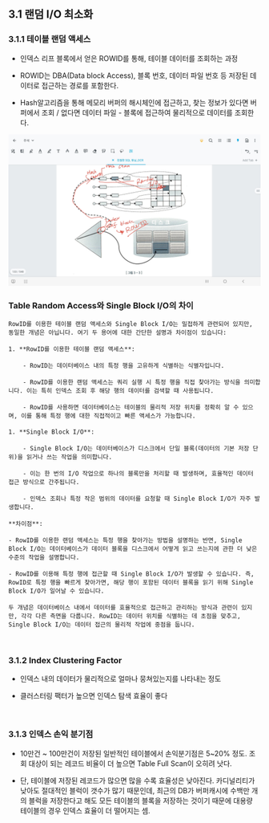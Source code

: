 ## 3.1 랜덤 I/O 최소화

### 3.1.1 테이블 랜덤 액세스

- 인덱스 리프 블록에서 얻은 ROWID를 통해, 테이블 데이터를 조회하는 과정

- ROWID는 DBA(Data block Access), 블록 번호, 데이터 파일 번호 등 저장된 데이터로 접근하는 경로를 포함한다.

- Hash알고리즘을 통해 메모리 버퍼의 해시체인에 접근하고, 찾는 정보가 있다면 버퍼에서 조회 / 없다면 데이터 파일 - 블록에 접근하여 물리적으로 데이터를 조회한다. 

![Untitled](./assets/24b6e4cd_Untitled.png)

### Table Random Access와 Single Block I/O의 차이

	RowID를 이용한 테이블 랜덤 액세스와 Single Block I/O는 밀접하게 관련되어 있지만, 동일한 개념은 아닙니다. 여기 두 용어에 대한 간단한 설명과 차이점이 있습니다:

	1. **RowID를 이용한 테이블 랜덤 액세스**:

		- RowID는 데이터베이스 내의 특정 행을 고유하게 식별하는 식별자입니다.

		- RowID를 이용한 랜덤 액세스는 쿼리 실행 시 특정 행을 직접 찾아가는 방식을 의미합니다. 이는 특히 인덱스 조회 후 해당 행의 데이터를 검색할 때 사용됩니다.

		- RowID를 사용하면 데이터베이스는 테이블의 물리적 저장 위치를 정확히 알 수 있으며, 이를 통해 특정 행에 대한 직접적이고 빠른 액세스가 가능합니다.

	1. **Single Block I/O**:

		- Single Block I/O는 데이터베이스가 디스크에서 단일 블록(데이터의 기본 저장 단위)을 읽거나 쓰는 작업을 의미합니다.

		- 이는 한 번의 I/O 작업으로 하나의 블록만을 처리할 때 발생하며, 효율적인 데이터 접근 방식으로 간주됩니다.

		- 인덱스 조회나 특정 작은 범위의 데이터를 요청할 때 Single Block I/O가 자주 발생합니다.

	**차이점**:

	- RowID를 이용한 랜덤 액세스는 특정 행을 찾아가는 방법을 설명하는 반면, Single Block I/O는 데이터베이스가 데이터 블록을 디스크에서 어떻게 읽고 쓰는지에 관한 더 낮은 수준의 작업을 설명합니다.

	- RowID를 이용해 특정 행에 접근할 때 Single Block I/O가 발생할 수 있습니다. 즉, RowID로 특정 행을 빠르게 찾아가면, 해당 행이 포함된 데이터 블록을 읽기 위해 Single Block I/O가 일어날 수 있습니다.

	두 개념은 데이터베이스 내에서 데이터를 효율적으로 접근하고 관리하는 방식과 관련이 있지만, 각각 다른 측면을 다룹니다. RowID는 데이터 위치를 식별하는 데 초점을 맞추고, Single Block I/O는 데이터 접근의 물리적 작업에 중점을 둡니다.

<br/>

### 3.1.2 Index Clustering Factor

- 인덱스 내의 데이터가 물리적으로 얼마나 뭉쳐있는지를 나타내는 정도

- 클러스터링 팩터가 높으면 인덱스 탐색 효율이 좋다

<br/>

### 3.1.3 인덱스 손익 분기점

- 10만건 ~ 100만건이 저장된 일반적인 테이블에서 손익분기점은 5~20% 정도. 조회 대상이 되는 레코드 비율이 더 높으면 Table Full Scan이 오히려 낫다.

- 단, 테이블에 저장된 레코드가 많으면 많을 수록 효율성은 낮아진다. 카디널리티가 낮아도 절대적인 블럭이 갯수가 많기 때문인데, 최근의 DB가 버퍼캐시에 수백만 개의 블럭을 저장한다고 해도 모든 테이블의 블록을 저장하는 것이기 때문에 대용량 테이블의 경우 인덱스 효율이 더 떨어지는 셈. 

